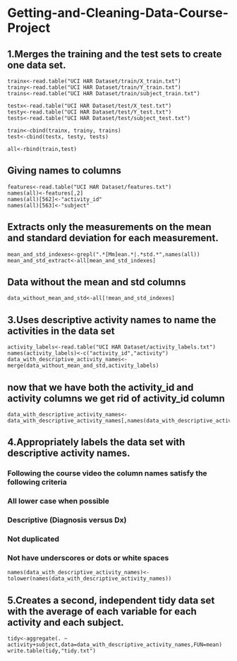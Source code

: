 Getting-and-Cleaning-Data-Course-Project
========================================

## 1.Merges the training and the test sets to create one data set.

    trainx<-read.table("UCI HAR Dataset/train/X_train.txt")  
    trainy<-read.table("UCI HAR Dataset/train/Y_train.txt")  
    trains<-read.table("UCI HAR Dataset/train/subject_train.txt")  
    
    testx<-read.table("UCI HAR Dataset/test/X_test.txt")  
    testy<-read.table("UCI HAR Dataset/test/Y_test.txt")  
    tests<-read.table("UCI HAR Dataset/test/subject_test.txt")  
    
    train<-cbind(trainx, trainy, trains)  
    test<-cbind(testx, testy, tests)  
    
    all<-rbind(train,test)  

## Giving names to columns

    features<-read.table("UCI HAR Dataset/features.txt")  
    names(all)<-features[,2]  
    names(all)[562]<-"activity_id"  
    names(all)[563]<-"subject"  

## Extracts only the measurements on the mean and standard deviation for each measurement. 

    mean_and_std_indexes<-grepl(".*[Mm]ean.*|.*std.*",names(all))  
    mean_and_std_extract<-all[mean_and_std_indexes]  

## Data without the mean and std columns 

    data_without_mean_and_std<-all[!mean_and_std_indexes]  

## 3.Uses descriptive activity names to name the activities in the data set

    activity_labels<-read.table("UCI HAR Dataset/activity_labels.txt")  
    names(activity_labels)<-c("activity_id","activity")  
    data_with_descriptive_activity_names<-merge(data_without_mean_and_std,activity_labels)  

## now that we have both the activity_id and activity columns we get rid of activity_id column

    data_with_descriptive_activity_names<-data_with_descriptive_activity_names[,names(data_with_descriptive_activity_names)!="activity_id"]  

## 4.Appropriately labels the data set with descriptive activity names.
### Following the course video the column names satisfy the following criteria
### All lower case when possible
### Descriptive (Diagnosis versus Dx)
### Not duplicated
### Not have underscores or dots or white spaces

    names(data_with_descriptive_activity_names)<-tolower(names(data_with_descriptive_activity_names))  

## 5.Creates a second, independent tidy data set with the average of each variable for each activity and each subject. 

    tidy<-aggregate(. ~ activity+subject,data=data_with_descriptive_activity_names,FUN=mean)  
    write.table(tidy,"tidy.txt")  

